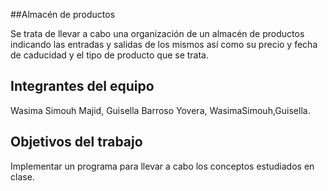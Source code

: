 ##Almacén de productos


Se trata de llevar a cabo una organización de un almacén de productos indicando las entradas y salidas de los mismos así como su precio y fecha de caducidad y el tipo de producto que se trata. 

## Integrantes del equipo

Wasima Simouh Majid, Guisella Barroso Yovera, WasimaSimouh,Guisella.

## Objetivos del trabajo

Implementar un programa para llevar a cabo los conceptos estudiados en clase.
